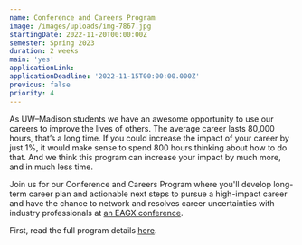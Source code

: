 ```yaml
---
name: Conference and Careers Program
image: /images/uploads/img-7867.jpg
startingDate: 2022-11-20T00:00:00Z
semester: Spring 2023
duration: 2 weeks
main: 'yes'
applicationLink:
applicationDeadline: '2022-11-15T00:00:00.000Z'
previous: false
priority: 4
---
```

As UW–Madison students we have an awesome opportunity to use our careers to improve the lives of others. The average career lasts 80,000 hours, that’s a long time. If you could increase the impact of your career by just 1%, it would make sense to spend 800 hours thinking about how to do that. And we think this program can increase your impact by much more, and in much less time.

Join us for our Conference and Careers Program where you'll develop long-term career plan and actionable next steps to pursue a high-impact career and have the chance to network and resolves career uncertainties with industry professionals at <a target="_blank" rel="noopener" href="https://www.effectivealtruism.org/ea-global">an EAGX conference</a>.

First, read the full program details [here](https://www.notion.so/outreach-handbook/Career-Planning-Program-28f7534cb6e947f0ad896726005215b0).
